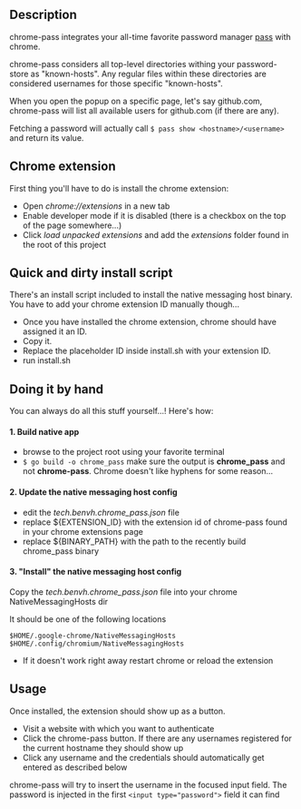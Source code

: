 ## Description
chrome-pass integrates your all-time favorite password manager [pass](https://www.passwordstore.org/) with chrome.

chrome-pass considers all top-level directories withing your password-store as "known-hosts". Any regular
files within these directories are considered usernames for those specific "known-hosts".

When you open the popup on a specific page, let's say github.com, chrome-pass will list all available users for
github.com (if there are any).

Fetching a password will actually call ```$ pass show <hostname>/<username>``` and return its value.



## Chrome extension
First thing you'll have to do is install the chrome extension: 

* Open *chrome://extensions* in a new tab
* Enable developer mode if it is disabled (there is a checkbox on the top of the page somewhere...)
* Click *load unpacked extensions* and add the *extensions* folder found in the root of this project

## Quick and dirty install script
There's an install script included to install the native messaging host binary. You have to add your chrome extension ID manually though...

* Once you have installed the chrome extension, chrome should have assigned it an ID.
* Copy it.
* Replace the placeholder ID inside install.sh with your extension ID.
* run install.sh



## Doing it by hand
You can always do all this stuff yourself...! Here's how:

#### 1. Build native app
* browse to the project root using your favorite terminal
* ```$ go build -o chrome_pass```  make sure the output is **chrome_pass** and not **chrome-pass**. Chrome doesn't like hyphens for some reason...

#### 2. Update the native messaging host config
* edit the *tech.benvh.chrome_pass.json* file
* replace ${EXTENSION_ID} with the extension id of chrome-pass found in your chrome extensions page
* replace ${BINARY_PATH} with the path to the recently build chrome_pass binary

#### 3. "Install" the native messaging host config
Copy the *tech.benvh.chrome_pass.json* file into your chrome NativeMessagingHosts dir

It should be one of the following locations 

```
$HOME/.google-chrome/NativeMessagingHosts
$HOME/.config/chromium/NativeMessagingHosts
```

* If it doesn't work right away restart chrome or reload the extension

## Usage
Once installed, the extension should show up as a button.

* Visit a website with which you want to authenticate
* Click the chrome-pass button. If there are any usernames registered for the current hostname they should show up
* Click any username and the credentials should automatically get entered as described below 

chrome-pass will try to insert the username in the focused input field. The password is injected
in the first ```<input type="password">``` field it can find
